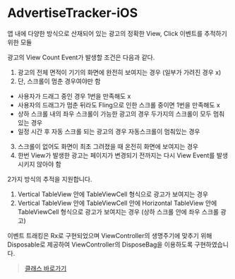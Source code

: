 # AdvertiseTracker-iOS

앱 내에 다양한 방식으로 산재되어 있는 광고의 정확한 View, Click 이벤트를 추적하기 위한 모듈

광고의 View Count Event가 발생할 조건은 다음과 같다.
1. 광고의 전체 면적이 기기의 화면에 완전히 보여지는 경우 (일부가 가려진 경우 x)
2. 단, 스크롤이 멈춘 경우여야만 함
- 사용자가 드래그 중인 경우 1번을 만족해도 x
- 사용자의 드래그가 멈춘 뒤라도 Fling으로 인한 스크롤 중이면 1번을 만족해도 x
- 상하 스크롤 내의 좌우 스크롤이 가능한 광고의 경우 두가지의 스크롤이 모두 멈춰있는 경우
- 일정 시간 후 자동 스크롤 되는 광고의 경우 자동스크롤이 멈춰있는 경우
3. 스크롤이 없어도 화면이 최초 그려졌을 때 온전히 화면에 보여지는 경우
4. 한번 View가 발생한 광고는 페이지가 변경되기 전까지는 다시 View Event를 발생시키지 않아야 함


2가지 방식의 추적을 지원합니다.
1. Vertical TableView 안에 TableViewCell 형식으로 광고가 보여지는 경우
2. Vertical TableView 안에 TableViewCell 안에 Horizontal TableView 안에 TableViewCell 형식으로 광고가 보여지는 경우 (상하 스크롤 안에 좌우 스크롤 광고)

이벤트 트래킹은 Rx로 구현되었으며 ViewController의 생명주기에 맞추기 위해 Disposable로 제공하여 ViewController의 DisposeBag을 이용하도록 구현하였습니다.

> [클래스 바로가기](https://github.com/magewr/AdvertiseTracker-iOS/blob/main/Advertise-iOS/Advertise-iOS/AdvertiseTracker/AdvertiseTracker.swift)
